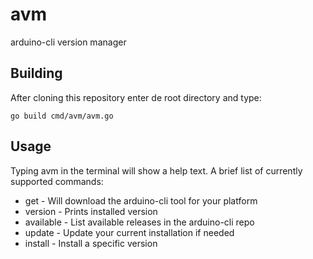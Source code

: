 # avm
arduino-cli version manager

## Building
After cloning this repository enter de root directory and type:
```
go build cmd/avm/avm.go
```

## Usage
Typing avm in the terminal will show a help text. A brief list of currently supported commands:
- get - Will download the arduino-cli tool for your platform
- version - Prints installed version
- available - List available releases in the arduino-cli repo
- update - Update your current installation if needed
- install - Install a specific version
